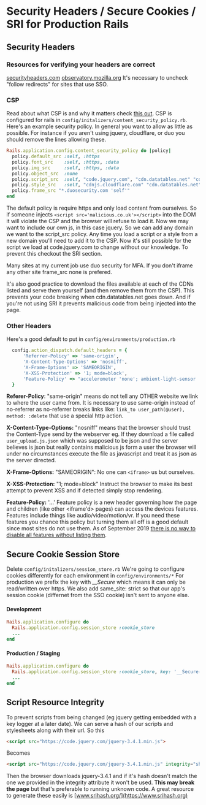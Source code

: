 # Security Headers / Secure Cookies / SRI for Production Rails

## Security Headers
### Resources for verifying your headers are correct
[securityheaders.com](https://securityheaders.com/)
[observatory.mozilla.org](https://observatory.mozilla.org//)
It's necessary to uncheck "follow redirects" for sites that use SSO.

### CSP
Read about what CSP is and why it matters check [this out](https://developer.mozilla.org/en-US/docs/Web/HTTP/CSP).
CSP is configured for rails in ```config/initalizers/content_security_policy.rb```. Here's an example security policy. In general you want to allow as little as possible. For instance if you aren't using jquery, cloudflare, or duo you should remove the lines allowing these. 

```ruby
Rails.application.config.content_security_policy do |policy|
  policy.default_src :self, :https
  policy.font_src    :self, :https, :data
  policy.img_src     :self, :https, :data
  policy.object_src  :none
  policy.script_src  :self, "code.jquery.com", "cdn.datatables.net" "cdnjs.cloudflare.com"
  policy.style_src   :self, "cdnjs.cloudflare.com" "cdn.datatables.net" "use.fontawesome.com"
  policy.frame_src "*.duosecurity.com 'self'"
end
```
The default policy is require https and only load content from ourselves. So if someone injects ```<script src='malicious.co.uk'></script>``` into the DOM it will violate the CSP and the browser will refuse to load it. Now we may want to include our own js, in this case jquery. So we can add any domain we want to the script_src policy. Any time you load a script or a style from a new domain you'll need to add it to the CSP. Now it's still possible for the script we load at code.jquery.com to change without our knowledge. To prevent this checkout the SRI section.

Many sites at my current job use duo security for MFA. If you don't iframe any other site frame_src none is prefered.

It's also good practice to download the files available at each of the CDNs listed and serve them yourself (and then remove them from the CSP). This prevents your code breaking when cdn.datatables.net goes down. And if you're not using SRI it prevents malicious code from being injected into the page.

### Other Headers
Here's a good default to put in ```config/environments/production.rb```
```ruby
  config.action_dispatch.default_headers = {
      'Referrer-Policy' => 'same-origin',
      'X-Content-Type-Options' => 'nosniff',
      'X-Frame-Options' => 'SAMEORIGIN',
      'X-XSS-Protection' => '1; mode=block',
      'Feature-Policy' => "accelerometer 'none'; ambient-light-sensor 'none'; autoplay 'none'; camera 'none'; encrypted-media 'none'; fullscreen 'self'; geolocation 'none'; gyroscope 'none'; magnetometer 'none'; microphone 'none'; midi 'none'; payment 'none'; picture-in-picture 'none'; speaker 'self'; sync-xhr 'none'; usb 'none'; vr 'none'"
  }
```
**Referer-Policy**: "same-origin" means do not tell any OTHER website we link to where the user came from. It is necessary to use same-origin instead of no-referrer as no-referrer breaks links like: ```link_to user_path(@user), method: :delete``` that use a special http action. 

**X-Content-Type-Options:** "nosniff" means that the browser should trust the Content-Type send by the webserver eg. If they download a file called ```user_upload.js.json``` which was supposed to be json and the server believes is json but really contains malicious js form a user the browser will under no circumstances execute the file as javascript and treat it as json as the server directed.

**X-Frame-Options:** "SAMEORIGIN": No one can ```<iframe>``` us but ourselves.

**X-XSS-Protection:** "1; mode=block" Instruct the browser to make its best attempt to prevent XSS and if detected simply stop rendering. 

**Feature-Policy:** '...' Feature policy is a new header governing how the page and children (like other <iframe'd> pages) can access the devices features. Features include things like audio/video/motion/vr. If you need these features you chance this policy but turning them all off is a good default since most sites do not use them. As of September 2019 [there is no way to disable all features without listing them](https://github.com/w3c/webappsec-feature-policy/issues/189).




## Secure Cookie Session Store
Delete ```config/initalizers/session_store.rb``` 
We're going to configure cookies differently for each environment in ```config/environments/*``` 
For production we prefix the key with *\__Secure* which means it can only be read/written over https.
We also add same_site: strict so that our app's session cookie (differnet from the SSO cookie) isn't sent to anyone else. 
#### Development 
```ruby
Rails.application.configure do
  Rails.application.config.session_store :cookie_store
  ...
end
```
#### Production / Staging
```ruby
Rails.application.configure do
  Rails.application.config.session_store :cookie_store, key: '__Secure-session', same_site: :strict
  ...
end
```

## Script Resource Integrity
To prevent scripts from being changed (eg jquery getting embedded with a key logger at a later date). We can serve a hash of our scripts and stylesheets along with their url. 
So this 
```html
<script src="https://code.jquery.com/jquery-3.4.1.min.js">
```
Becomes
```html
<script src="https://code.jquery.com/jquery-3.4.1.min.js" integrity="sha384-vk5WoKIaW/vJyUAd9n/wmopsmNhiy+L2Z+SBxGYnUkunIxVxAv/UtMOhba/xskxh" crossorigin="anonymous"></script>
```
Then the browser downloads jquery-3.4.1 and if it's hash doesn't match the one we provided in the integrity attribute it won't be used. **This may break the page** but that's preferable to running unknown code. A great resource to generate these easily is [www.srihash.org/](https://www.srihash.org)
